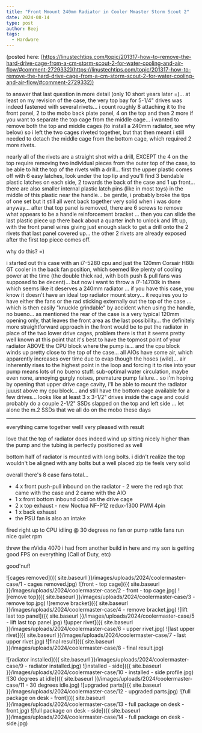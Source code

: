 ```yaml
---
title: "Front Mmount 240mm Radiator in Cooler Mmaster Storm Scout 2"
date: 2024-08-14
type: post
author: Beej
tags:
  - Hardware
---
```


(posted here: [https://linustechtips.com/topic/201317-how-to-remove-the-hard-drive-cage-from-a-cm-storm-scout-2-for-water-cooling-and-air-flow/#comment-2729332](https://linustechtips.com/topic/201317-how-to-remove-the-hard-drive-cage-from-a-cm-storm-scout-2-for-water-cooling-and-air-flow/#comment-2729332))

to answer that last question in more detail (only 10 short years later =)... at least on my revision of the case, the very top bay for 5-1/4" drives was indeed fastened with several rivets... i count roughly 8 attaching it to the front panel, 2 to the mobo back plate panel, 4 on the top and then 2 more if you want to separate the top cage from the middle cage... i wanted to remove both the top and middle cages (to install a 240mm radiator, see why below) so i left the two cages riveted together, but that then meant i still needed to detach the middle cage from the bottom cage, which required 2 more rivets.

nearly all of the rivets are a straight shot with a drill, EXCEPT the 4 on the top require removing two individual pieces from the outer top of the case, to be able to hit the top of the rivets with a drill... first the upper plastic comes off with 6 easy latches, look under the top lip and you'll find 3 bendable plastic latches on each side, 2 towards the back of the case and 1 up front... there are also smaller internal plastic latch pins (like in most toys) in the middle of this plastic near the handle... be gentle, i probably broke the tips of one set but it still all went back together very solid when i was done anyway... after that top panel is removed, there are 6 screws to remove what appears to be a handle reinforcement bracket ... then you can slide the last plastic piece up there back about a quarter inch to unlock and lift up, with the front panel wires giving just enough slack to get a drill onto the 2 rivets that last panel covered up... the other 2 rivets are already exposed after the first top piece comes off.

why do this? =)

i started out this case with an i7-5280 cpu and just the 120mm Corsair H80i GT cooler in the back fan position, which seemed like plenty of cooling power at the time (the double thick rad, with both push & pull fans was supposed to be decent)... but now i want to throw a i7-14700k in there which seems like it deserves a 240mm radiator ... if you have this case, you know it doesn't have an ideal top radiator mount story... it requires you to have either the fans or the rad sticking externally out the top of the case ... which is then easily "knuckle grindable" by accident when using the handle, no bueno... as mentioned the rear of the case is a very typical 120mm opening only, that leaves the front area as the last possibility... the definitely more straightforward approach in the front would be to put the radiator in place of the two lower drive cages, problem there is that it seems pretty well known at this point that it's best to have the topmost point of your radiator ABOVE the CPU block where the pump is... and the cpu block winds up pretty close to the top of the case... all AIOs have some air, which apparently increases over time due to evap though the hoses (wild)... air inherently rises to the highest point in the loop and forcing it to rise into your pump means lots of no bueno stuff: sub-optimal water circulation, maybe even none, annoying gurgly noises, premature pump failure... so i'm hoping by opening that upper drive cage cavity, i'll be able to mount the radiator juuust above my cpu block... and still have the bottom cage available for a few drives... looks like at least 3 x 3-1/2" drives inside the cage and could probably do a couple 2-1/2" SSDs slapped on the top and left side ... let alone the m.2 SSDs that we all do on the mobo these days

----------

everything came together well!
very pleased with result

love that the top of radiator does indeed wind up sitting nicely higher than the pump and the tubing is perfectly positioned as well

bottom half of radiator is mounted with long bolts.
i didn't realize the top wouldn't be aligned with any bolts but a well placed zip tie feels very solid

overall there's 8 case fans total...
- 4 x front push-pull inbound on the radiator - 2 were the red rgb that came with the case and 2 came with the AIO
- 1 x front bottom inbound cold on the drive cage
- 2 x top exhaust - new Noctua NF-P12 redux-1300 PWM 4pin
- 1 x back exhaust
- the PSU fan is also an intake

fired right up to CPU idling @ 30 degrees
no fan or pump rattle
fans run nice quiet rpm

threw the nVidia 4070 i had from another build in here and my son is getting good FPS on everything (Call of Duty, etc)

good'nuf!

![cages removed]({{ site.baseurl }}/images/uploads/2024/coolermaster-case/1 - cages removed.jpg)
![front - top cage]({{ site.baseurl }}/images/uploads/2024/coolermaster-case/2 - front - top cage.jpg)
![remove top]({{ site.baseurl }}/images/uploads/2024/coolermaster-case/3 - remove top.jpg)
![remove bracket]({{ site.baseurl }}/images/uploads/2024/coolermaster-case/4 - remove bracket.jpg)
![lift last top panel]({{ site.baseurl }}/images/uploads/2024/coolermaster-case/5 - lift last top panel.jpg)
![upper rivet]({{ site.baseurl }}/images/uploads/2024/coolermaster-case/6 - upper rivet.jpg)
![last upper rivet]({{ site.baseurl }}/images/uploads/2024/coolermaster-case/7 - last upper rivet.jpg)
![final result]({{ site.baseurl }}/images/uploads/2024/coolermaster-case/8 - final result.jpg)

![radiator installed]({{ site.baseurl }}/images/uploads/2024/coolermaster-case/9 - radiator installed.jpg)
![installed - side]({{ site.baseurl }}/images/uploads/2024/coolermaster-case/10 - installed - side profile.jpg)
![30 degrees at idle]({{ site.baseurl }}/images/uploads/2024/coolermaster-case/11 - 30 degrees idle.jpg)
![upgraded parts]({{ site.baseurl }}/images/uploads/2024/coolermaster-case/12 - upgraded parts.jpg)
![full package on desk - front]({{ site.baseurl }}/images/uploads/2024/coolermaster-case/13 - full package on desk - front.jpg)
![full package on desk - side]({{ site.baseurl }}/images/uploads/2024/coolermaster-case/14 - full package on desk - side.jpg)
